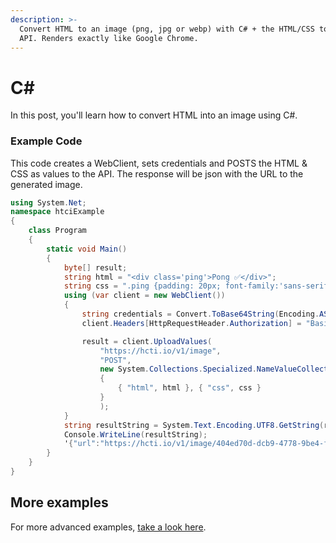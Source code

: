 ```yaml
---
description: >-
  Convert HTML to an image (png, jpg or webp) with C# + the HTML/CSS to Image
  API. Renders exactly like Google Chrome.
---
```


# C\#

In this post, you'll learn how to convert HTML into an image using C\#.

### Example Code

This code creates a WebClient, sets credentials and POSTS the HTML & CSS as values to the API. The response will be json with the URL to the generated image.

```csharp
using System.Net;
namespace htciExample
{
    class Program
    {
        static void Main()
        {
            byte[] result;
            string html = "<div class='ping'>Pong ✅</div>";
            string css = ".ping {padding: 20px; font-family:'sans-serif'; }";
            using (var client = new WebClient())
            {
                string credentials = Convert.ToBase64String(Encoding.ASCII.GetBytes("user_id:api_key"));
                client.Headers[HttpRequestHeader.Authorization] = "Basic " + credentials;

                result = client.UploadValues(
                    "https://hcti.io/v1/image",
                    "POST", 
                    new System.Collections.Specialized.NameValueCollection()
                    {
                        { "html", html }, { "css", css }
                    }
                    );
            }
            string resultString = System.Text.Encoding.UTF8.GetString(result);
            Console.WriteLine(resultString);
            '{"url":"https://hcti.io/v1/image/404ed70d-dcb9-4778-9be4-fad912321d5b"}
        }
    }
}
```

## More examples  <a id="more-examples"></a>

For more advanced examples, [take a look here](https://github.com/htmlcsstoimage/docs/tree/f2267eac0924af42a670353de74fc9c83b6385b6/~/drafts/-LPHcAPUeRw0IdlUIJu2/primary/README.md#examples).


